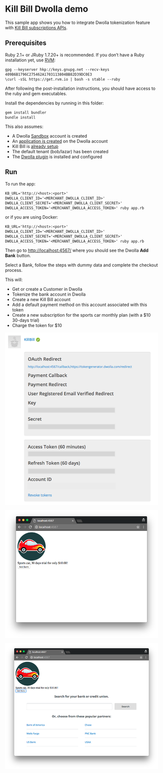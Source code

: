 Kill Bill Dwolla demo
=====================

This sample app shows you how to integrate Dwolla tokenization feature with [Kill Bill subscriptions APIs](http://docs.killbill.io/0.16/userguide_subscription.html).

Prerequisites
-------------

Ruby 2.1+ or JRuby 1.7.20+ is recommended. If you don’t have a Ruby installation yet, use [RVM](https://rvm.io/rvm/install):

```
gpg --keyserver hkp://keys.gnupg.net --recv-keys 409B6B1796C275462A1703113804BB82D39DC0E3
\curl -sSL https://get.rvm.io | bash -s stable --ruby
```

After following the post-installation instructions, you should have access to the ruby and gem executables.

Install the dependencies by running in this folder:

```
gem install bundler
bundle install
```

This also assumes:

* A Dwolla [Sandbox](https://developers.dwolla.com/guides/sandbox-setup/) account is created
* An [application is created](https://developers.dwolla.com/guides/sandbox-setup/02-create-application.html) on the Dwolla account
* Kill Bill is [already setup](http://docs.killbill.io/0.16/getting_started.html)
* The default tenant (bob/lazar) has been created
* The [Dwolla plugin](https://github.com/killbill/killbill-dwolla-plugin) is installed and configured

Run
---

To run the app:

```
KB_URL='http://<host>:<port>' DWOLLA_CLIENT_ID='<MERCHANT_DWOLLA_CLIENT_ID>' DWOLLA_CLIENT_SECRET='<MERCHANT_DWOLLA_CLIENT_SECRET>' DWOLLA_ACCESS_TOKEN='<MERCHANT_DWOLLA_ACCESS_TOKEN>' ruby app.rb
```

or if you are using Docker:

```
KB_URL='http://<host>:<port>' DWOLLA_CLIENT_ID='<MERCHANT_DWOLLA_CLIENT_ID>' DWOLLA_CLIENT_SECRET='<MERCHANT_DWOLLA_CLIENT_SECRET>' DWOLLA_ACCESS_TOKEN='<MERCHANT_DWOLLA_ACCESS_TOKEN>' ruby app.rb
```

Then go to [http://localhost:4567/](http://localhost:4567/) where you should see the Dwolla **Add Bank** button.

Select a Bank, follow the steps with dummy data and complete the checkout process.

This will:

* Get or create a Customer in Dwolla
* Tokenize the bank account in Dwolla
* Create a new Kill Bill account
* Add a default payment method on this account associated with this token
* Create a new subscription for the sports car monthly plan (with a $10 30-days trial)
* Charge the token for $10

![Merchant application](./application.png)

![Shopping cart](./screen1.png)

![Checkout](./screen2.png)


